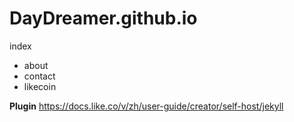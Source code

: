 # DayDreamer.github.io

index
- about
- contact
- likecoin

**Plugin**
https://docs.like.co/v/zh/user-guide/creator/self-host/jekyll
